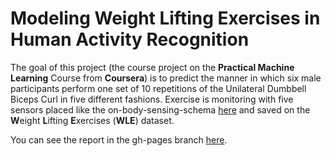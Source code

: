 
# Modeling Weight Lifting Exercises in Human Activity Recognition
The goal of this project (the course project on the **Practical Machine Learning** Course from **Coursera**) is to predict the manner in which six male participants perform one set of 10 repetitions of the Unilateral Dumbbell Biceps Curl in five different fashions. Exercise is monitoring with five sensors placed like the on-body-sensing-schema [here](http://groupware.les.inf.puc-rio.br/static/WLE/on-body-sensing-schema.png) and saved on the **W**eight **L**ifting **E**xercises (**WLE**) dataset.

You can see the report in the gh-pages branch [here](http://karmine.github.io/PML_Course_Project.html).

